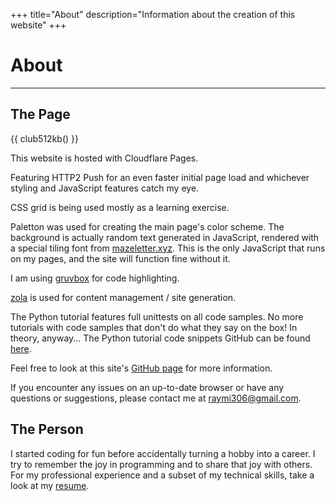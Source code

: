 +++
title="About"
description="Information about the creation of this website"
+++

# About

---

## The Page

{{ club512kb() }}

This website is hosted with Cloudflare Pages.

Featuring HTTP2 Push for an even faster initial page load and whichever styling and JavaScript features catch my eye.

CSS grid is being used mostly as a learning exercise.

Paletton was used for creating the main page's color scheme.
The background is actually random text generated in JavaScript, rendered with a special tiling font from [mazeletter.xyz](http://mazeletter.xyz).
This is the only JavaScript that runs on my pages, and the site will function fine without it.

I am using [gruvbox](https://github.com/morhetz/gruvbox) for code highlighting.

[zola](https://www.getzola.org/) is used for content management / site generation.

The Python tutorial features full unittests on all code samples.
No more tutorials with code samples that don't do what they say on the box! In theory, anyway...
The Python tutorial code snippets GitHub can be found [here](https://github.com/Raymi306/python-tutorial).

Feel free to look at this site's [GitHub page](https://github.com/Raymi306/personal-site) for more information.

If you encounter any issues on an up-to-date browser or have any questions or suggestions, please contact me at [raymi306@gmail.com](mailto:raymi306@gmail.com).

## The Person

I started coding for fun before accidentally turning a hobby into a career.
I try to remember the joy in programming and to share that joy with others.
For my professional experience and a subset of my technical skills, take a look at my [resume](@/resume.md).
